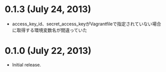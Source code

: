 # 0.1.3 (July 24, 2013)

* access_key_id、secret_access_keyがVagrantfileで指定されていない場合に取得する環境変数名が間違っていた

# 0.1.0 (July 22, 2013)
* Initial release.